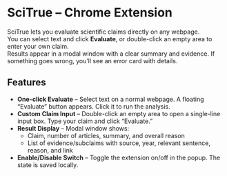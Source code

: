 # SciTrue – Chrome Extension

SciTrue lets you evaluate scientific claims directly on any webpage.  
You can select text and click **Evaluate**, or double-click an empty area to enter your own claim.  
Results appear in a modal window with a clear summary and evidence. If something goes wrong, you’ll see an error card with details.  

## Features

- **One-click Evaluate** – Select text on a normal webpage. A floating “Evaluate” button appears. Click it to run the analysis.
- **Custom Claim Input** – Double-click an empty area to open a single-line input box. Type your claim and click “Evaluate.”
- **Result Display** – Modal window shows:
  - Claim, number of articles, summary, and overall reason
  - List of evidence/subclaims with source, year, relevant sentence, reason, and link
- **Enable/Disable Switch** – Toggle the extension on/off in the popup. The state is saved locally.
